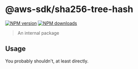 # @aws-sdk/sha256-tree-hash

[![NPM version](https://img.shields.io/npm/v/@aws-sdk/sha256-tree-hash/rc.svg)](https://www.npmjs.com/package/@aws-sdk/sha256-tree-hash)
[![NPM downloads](https://img.shields.io/npm/dm/@aws-sdk/sha256-tree-hash.svg)](https://www.npmjs.com/package/@aws-sdk/sha256-tree-hash)

> An internal package

## Usage

You probably shouldn't, at least directly.
